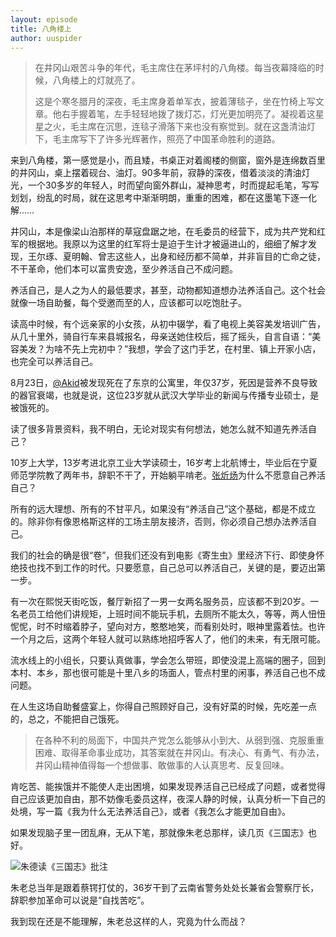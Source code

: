```yaml
---
layout: episode
title: 八角楼上
author: uuspider
---
```


>在井冈山艰苦斗争的年代，毛主席住在茅坪村的八角楼。每当夜幕降临的时候，八角楼上的灯就亮了。
>
>这是个寒冬腊月的深夜，毛主席身着单军衣，披着薄毯子，坐在竹椅上写文章。他右手握着笔，左手轻轻地拨了拨灯芯，灯光更加明亮了。凝视着这星星之火，毛主席在沉思，连毯子滑落下来也没有察觉到。就在这盏清油灯下，毛主席写下了许多光辉著作，照亮了中国革命胜利的道路。

来到八角楼，第一感觉是小，而且矮，书桌正对着阁楼的侧窗，窗外是连绵数百里的井冈山，桌上摆着砚台、油灯。90多年前，寂静的深夜，借着淡淡的清油灯光，一个30多岁的年轻人，时而望向窗外群山，凝神思考，时而提起毛笔，写写划划，纷乱的时局，就在这思考中渐渐明朗，重重的困难，都在这墨笔下逐一化解……

井冈山，本是像梁山泊那样的草寇盘踞之地，在毛委员的经营下，成为共产党和红军的根据地。我原以为这里的红军将士是迫于生计才被逼进山的，细细了解才发现，王尔琢、夏明翰、曾志这些人，出身和经历都不简单，并非盲目的亡命之徒，不干革命，他们本可以富贵安逸，至少养活自己不成问题。

养活自己，是人之为人的最低要求，甚至，动物都知道想办法养活自己。这个社会就像一场自助餐，每个受邀而至的人，应该都可以吃饱肚子。

读高中时候，有个远亲家的小女孩，从初中辍学，看了电视上美容美发培训广告，从几十里外，骑自行车来县城报名，母亲送她住校后，摇了摇头，自言自语：“美容美发？为啥不先上完初中？”我想，学会了这门手艺，在村里、镇上开家小店，也完全可以养活自己。

8月23日，[@Akid][ref01]被发现死在了东京的公寓里，年仅37岁，死因是营养不良导致的器官衰竭，也就是说，这位23岁就从武汉大学毕业的新闻与传播专业硕士，是被饿死的。

读了很多背景资料，我不明白，无论对现实有何想法，她怎么就不知道先养活自己？

10岁上大学，13岁考进北京工业大学读硕士，16岁考上北航博士，毕业后在宁夏师范学院教了两年书，辞职不干了，开始躺平啃老。[张炘炀][ref02]为什么不愿意自己养活自己？

所有的远大理想、所有的不甘平凡，如果没有“养活自己”这个基础，都是不成立的。除非你有像恩格斯这样的工场主朋友接济，否则，你必须自己想办法养活自己。

我们的社会的确是很“卷”，但我们还没有到电影《寄生虫》里经济下行、即使身怀绝技也找不到工作的时代。只要愿意，自己总可以养活自己，关键的是，要迈出第一步。

有一次在熙悦天街吃饭，餐厅新招了一男一女两名服务员，应该都不到20岁。一名老员工给他们讲规矩，上班时间不能玩手机，去厕所不能太久，等等，两人忸忸怩怩，时不时缩着脖子，望向对方，憨憨地笑，而看别处时，眼神里露着怯。也许一个月之后，这两个年轻人就可以熟练地招呼客人了，他们的未来，有无限可能。

流水线上的小组长，只要认真做事，学会怎么带班，即使没混上高端的圈子，回到本村、本乡，那也很可能是十里八乡的场面人，管点村里的闲事，养活自己也不成问题。

在人生这场自助餐盛宴上，你得自己照顾好自己，没有好菜的时候，先吃差一点的，总之，不能把自己饿死。

>在各种不利的局面下，中国共产党怎么能够从小到大、从弱到强、克服重重困难、取得革命事业成功，其答案就在井冈山。有决心、有勇气、有办法，井冈山精神值得每一个想做事、敢做事的人认真思考、反复回味。

肯吃苦、能挨饿并不能使人走出困境，如果发现养活自己已经成了问题，或者觉得自己应该更加自由，那不妨像毛委员这样，夜深人静的时候，认真分析一下自己的处境，写一篇《我为什么无法养活自己》，或者《我怎么才能更加自由》。

如果发现脑子里一团乱麻，无从下笔，那就像朱老总那样，读几页《三国志》也好。

![朱德读《三国志》批注](http://about.uuspider.com/images/episode/20230929.jpg)

朱老总当年是跟着蔡锷打仗的，36岁干到了云南省警务处处长兼省会警察厅长，辞职参加革命可以说是“自找苦吃”。

我到现在还是不能理解，朱老总这样的人，究竟为什么而战？

[ref01]:https://www.163.com/dy/article/IEKM6HPV0516FC9F.html
[ref02]:https://new.qq.com/rain/a/20230926A02DAE00
